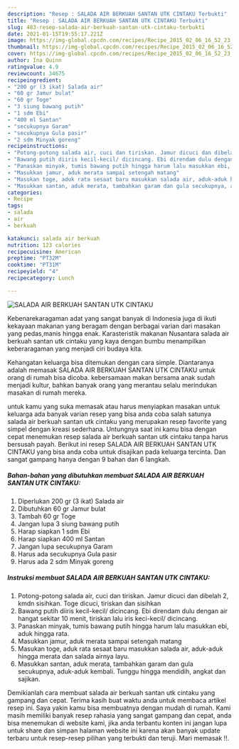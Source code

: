 ```yaml
---
description: "Resep : SALADA AIR BERKUAH SANTAN UTK CINTAKU Terbukti"
title: "Resep : SALADA AIR BERKUAH SANTAN UTK CINTAKU Terbukti"
slug: 483-resep-salada-air-berkuah-santan-utk-cintaku-terbukti
date: 2021-01-15T19:55:17.221Z
image: https://img-global.cpcdn.com/recipes/Recipe_2015_02_06_16_52_23_416_1ef8a46fa821e654f8e7/751x532cq70/salada-air-berkuah-santan-utk-cintaku-foto-resep-utama.jpg
thumbnail: https://img-global.cpcdn.com/recipes/Recipe_2015_02_06_16_52_23_416_1ef8a46fa821e654f8e7/751x532cq70/salada-air-berkuah-santan-utk-cintaku-foto-resep-utama.jpg
cover: https://img-global.cpcdn.com/recipes/Recipe_2015_02_06_16_52_23_416_1ef8a46fa821e654f8e7/751x532cq70/salada-air-berkuah-santan-utk-cintaku-foto-resep-utama.jpg
author: Ina Quinn
ratingvalue: 4.9
reviewcount: 34675
recipeingredient:
- "200 gr (3 ikat) Salada air"
- "60 gr Jamur bulat"
- "60 gr Toge"
- "3 siung bawang putih"
- "1 sdm Ebi"
- "400 ml Santan"
- "secukupnya Garam"
- "secukupnya Gula pasir"
- "2 sdm Minyak goreng"
recipeinstructions:
- "Potong-potong salada air, cuci dan tiriskan. Jamur dicuci dan dibelah 2, kmdn sisihkan. Toge dicuci, tiriskan dan sisihkan"
- "Bawang putih diiris kecil-kecil/ dicincang. Ebi direndam dulu dengan air hangat sekitar 10 menit, tiriskan lalu iris keci-kecil/ dicincang."
- "Panaskan minyak, tumis bawang putih hingga harum lalu masukkan ebi, aduk hingga rata."
- "Masukkan jamur, aduk merata sampai setengah matang"
- "Masukan toge, aduk rata sesaat baru masukkan salada air, aduk-aduk hingga merata dan salada airnya layu."
- "Masukkan santan, aduk merata, tambahkan garam dan gula secukupnya, aduk-aduk kembali. Tunggu hingga mendidih, angkat dan sajikan."
categories:
- Recipe
tags:
- salada
- air
- berkuah

katakunci: salada air berkuah 
nutrition: 123 calories
recipecuisine: American
preptime: "PT32M"
cooktime: "PT31M"
recipeyield: "4"
recipecategory: Lunch

---
```



![SALADA AIR BERKUAH SANTAN UTK CINTAKU](https://img-global.cpcdn.com/recipes/Recipe_2015_02_06_16_52_23_416_1ef8a46fa821e654f8e7/751x532cq70/salada-air-berkuah-santan-utk-cintaku-foto-resep-utama.jpg)

Kebenarekaragaman adat yang sangat banyak di Indonesia juga di ikuti kekayaan makanan yang beragam dengan berbagai varian dari masakan yang pedas,manis hingga enak. Karasteristik makanan Nusantara salada air berkuah santan utk cintaku yang kaya dengan bumbu menampilkan keberaragaman yang menjadi ciri budaya kita.


Kehangatan keluarga bisa ditemukan dengan cara simple. Diantaranya adalah memasak SALADA AIR BERKUAH SANTAN UTK CINTAKU untuk orang di rumah bisa dicoba. kebersamaan makan bersama anak sudah menjadi kultur, bahkan banyak orang yang merantau selalu merindukan masakan di rumah mereka.



untuk kamu yang suka memasak atau harus menyiapkan masakan untuk keluarga ada banyak varian resep yang bisa anda coba salah satunya salada air berkuah santan utk cintaku yang merupakan resep favorite yang simpel dengan kreasi sederhana. Untungnya saat ini kamu bisa dengan cepat menemukan resep salada air berkuah santan utk cintaku tanpa harus bersusah payah.
Berikut ini resep SALADA AIR BERKUAH SANTAN UTK CINTAKU yang bisa anda coba untuk disajikan pada keluarga tercinta. Dan sangat gampang hanya dengan 9 bahan dan 6 langkah.


<!--inarticleads1-->

##### Bahan-bahan yang dibutuhkan membuat SALADA AIR BERKUAH SANTAN UTK CINTAKU:

1. Diperlukan 200 gr (3 ikat) Salada air
1. Dibutuhkan 60 gr Jamur bulat
1. Tambah 60 gr Toge
1. Jangan lupa 3 siung bawang putih
1. Harap siapkan 1 sdm Ebi
1. Harap siapkan 400 ml Santan
1. Jangan lupa secukupnya Garam
1. Harus ada secukupnya Gula pasir
1. Harus ada 2 sdm Minyak goreng




<!--inarticleads2-->

##### Instruksi membuat  SALADA AIR BERKUAH SANTAN UTK CINTAKU:

1. Potong-potong salada air, cuci dan tiriskan. Jamur dicuci dan dibelah 2, kmdn sisihkan. Toge dicuci, tiriskan dan sisihkan
1. Bawang putih diiris kecil-kecil/ dicincang. Ebi direndam dulu dengan air hangat sekitar 10 menit, tiriskan lalu iris keci-kecil/ dicincang.
1. Panaskan minyak, tumis bawang putih hingga harum lalu masukkan ebi, aduk hingga rata.
1. Masukkan jamur, aduk merata sampai setengah matang
1. Masukan toge, aduk rata sesaat baru masukkan salada air, aduk-aduk hingga merata dan salada airnya layu.
1. Masukkan santan, aduk merata, tambahkan garam dan gula secukupnya, aduk-aduk kembali. Tunggu hingga mendidih, angkat dan sajikan.




Demikianlah cara membuat salada air berkuah santan utk cintaku yang gampang dan cepat. Terima kasih buat waktu anda untuk membaca artikel resep ini. Saya yakin kamu bisa membuatnya dengan mudah di rumah. Kami masih memiliki banyak resep rahasia yang sangat gampang dan cepat, anda bisa menemukan di website kami, jika anda terbantu konten ini jangan lupa untuk share dan simpan halaman website ini karena akan banyak update terbaru untuk resep-resep pilihan yang terbukti dan teruji. Mari memasak !!. 
